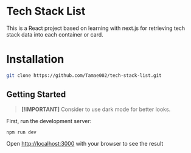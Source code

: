 # Tech Stack List
This is a React project based on learning with next.js for retrieving tech stack data into each container or card.

# Installation
```bash
git clone https://github.com/Tamae002/tech-stack-list.git
```

## Getting Started
> **[!IMPORTANT]**
> Consider to use dark mode for better looks.

First, run the development server:

```bash
npm run dev
```

Open [http://localhost:3000](http://localhost:3000) with your browser to see the result